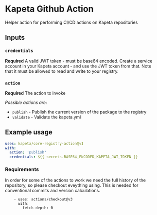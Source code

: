 # Kapeta Github Action

Helper action for performing CI/CD actions on Kapeta repositories

## Inputs

### `credentials`
**Required** A valid JWT token - must be base64 encoded. 
Create a service account in your Kapeta account - and use the JWT token from that. 
Note that it must be allowed to read and write to your registry.

### `action`
**Required** The action to invoke

_Possible actions are:_
- `publish` - Publish the current version of the package to the registry
- `validate` - Validate the kapeta.yml

## Example usage

```yaml
uses: kapeta/core-registry-action@v1
with:
  action: 'publish'
  credentials: ${{ secrets.BASE64_ENCODED_KAPETA_JWT_TOKEN }}
```

### Requirements

In order for some of the actions to work we need the full history of the repository, so
please checkout eveything using. This is needed for conventional commits and version calculations.
```
    - uses: actions/checkout@v3
      with:
        fetch-depth: 0
``` 
